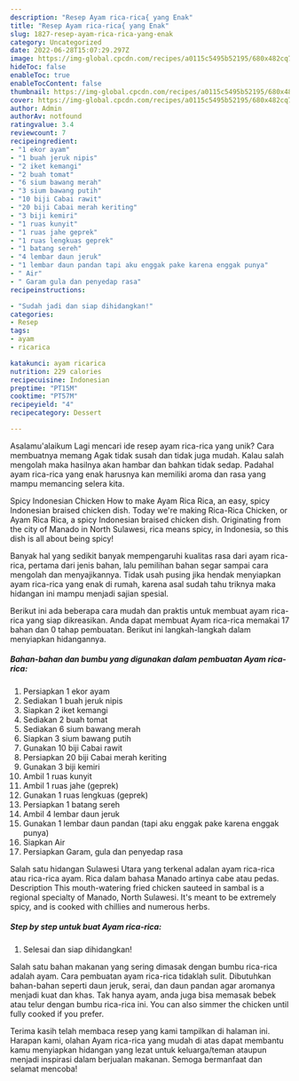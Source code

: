```yaml
---
description: "Resep Ayam rica-rica{ yang Enak"
title: "Resep Ayam rica-rica{ yang Enak"
slug: 1827-resep-ayam-rica-rica-yang-enak
category: Uncategorized
date: 2022-06-28T15:07:29.297Z
image: https://img-global.cpcdn.com/recipes/a0115c5495b52195/680x482cq70/ayam-rica-rica-foto-resep-utama.jpg
hideToc: false
enableToc: true
enableTocContent: false
thumbnail: https://img-global.cpcdn.com/recipes/a0115c5495b52195/680x482cq70/ayam-rica-rica-foto-resep-utama.jpg
cover: https://img-global.cpcdn.com/recipes/a0115c5495b52195/680x482cq70/ayam-rica-rica-foto-resep-utama.jpg
author: Admin
authorAv: notfound
ratingvalue: 3.4
reviewcount: 7
recipeingredient:
- "1 ekor ayam"
- "1 buah jeruk nipis"
- "2 iket kemangi"
- "2 buah tomat"
- "6 sium bawang merah"
- "3 sium bawang putih"
- "10 biji Cabai rawit"
- "20 biji Cabai merah keriting"
- "3 biji kemiri"
- "1 ruas kunyit"
- "1 ruas jahe geprek"
- "1 ruas lengkuas geprek"
- "1 batang sereh"
- "4 lembar daun jeruk"
- "1 lembar daun pandan tapi aku enggak pake karena enggak punya"
- " Air"
- " Garam gula dan penyedap rasa"
recipeinstructions:

- "Sudah jadi dan siap dihidangkan!"
categories:
- Resep
tags:
- ayam
- ricarica

katakunci: ayam ricarica 
nutrition: 229 calories
recipecuisine: Indonesian
preptime: "PT15M"
cooktime: "PT57M"
recipeyield: "4"
recipecategory: Dessert

---
```



Asalamu'alaikum Lagi mencari ide resep ayam rica-rica yang unik? Cara membuatnya memang Agak tidak susah dan tidak juga mudah. Kalau salah mengolah maka hasilnya akan hambar dan bahkan tidak sedap. Padahal ayam rica-rica yang enak harusnya kan memiliki aroma dan rasa yang mampu memancing selera kita.


Spicy Indonesian Chicken How to make Ayam Rica Rica, an easy, spicy Indonesian braised chicken dish. Today we&#39;re making Rica-Rica Chicken, or Ayam Rica Rica, a spicy Indonesian braised chicken dish. Originating from the city of Manado in North Sulawesi, rica means spicy, in Indonesia, so this dish is all about being spicy!

Banyak hal yang sedikit banyak mempengaruhi kualitas rasa dari ayam rica-rica, pertama dari jenis bahan, lalu pemilihan bahan segar sampai cara mengolah dan menyajikannya. Tidak usah pusing jika hendak menyiapkan ayam rica-rica yang enak di rumah, karena asal sudah tahu triknya maka hidangan ini mampu menjadi sajian spesial.


Berikut ini ada beberapa cara mudah dan praktis untuk membuat ayam rica-rica yang siap dikreasikan. Anda dapat membuat Ayam rica-rica memakai 17 bahan dan 0 tahap pembuatan. Berikut ini langkah-langkah dalam menyiapkan hidangannya.

<!--inarticleads1-->

##### Bahan-bahan dan bumbu yang digunakan dalam pembuatan Ayam rica-rica:

1. Persiapkan 1 ekor ayam
1. Sediakan 1 buah jeruk nipis
1. Siapkan 2 iket kemangi
1. Sediakan 2 buah tomat
1. Sediakan 6 sium bawang merah
1. Siapkan 3 sium bawang putih
1. Gunakan 10 biji Cabai rawit
1. Persiapkan 20 biji Cabai merah keriting
1. Gunakan 3 biji kemiri
1. Ambil 1 ruas kunyit
1. Ambil 1 ruas jahe (geprek)
1. Gunakan 1 ruas lengkuas (geprek)
1. Persiapkan 1 batang sereh
1. Ambil 4 lembar daun jeruk
1. Gunakan 1 lembar daun pandan (tapi aku enggak pake karena enggak punya)
1. Siapkan  Air
1. Persiapkan  Garam, gula dan penyedap rasa


Salah satu hidangan Sulawesi Utara yang terkenal adalan ayam rica-rica atau rica-rica ayam. Rica dalam bahasa Manado artinya cabe atau pedas. Description This mouth-watering fried chicken sauteed in sambal is a regional specialty of Manado, North Sulawesi. It&#39;s meant to be extremely spicy, and is cooked with chillies and numerous herbs. 

<!--inarticleads2-->

##### Step by step untuk buat Ayam rica-rica:


1. Selesai dan siap dihidangkan!

Salah satu bahan makanan yang sering dimasak dengan bumbu rica-rica adalah ayam. Cara pembuatan ayam rica-rica tidaklah sulit. Dibutuhkan bahan-bahan seperti daun jeruk, serai, dan daun pandan agar aromanya menjadi kuat dan khas. Tak hanya ayam, anda juga bisa memasak bebek atau telur dengan bumbu rica-rica ini. You can also simmer the chicken until fully cooked if you prefer. 

Terima kasih telah membaca resep yang kami tampilkan di halaman ini. Harapan kami, olahan Ayam rica-rica yang mudah di atas dapat membantu kamu menyiapkan hidangan yang lezat untuk keluarga/teman ataupun menjadi inspirasi dalam berjualan makanan. Semoga bermanfaat dan selamat mencoba!
